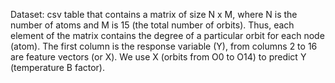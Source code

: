 Dataset: csv table that contains a matrix of size N x M, where N is the number of atoms and M is 15 (the total number of orbits). Thus, each element of the matrix contains the degree of a particular orbit for each node (atom).
The first column is the response variable (Y), from columns 2 to 16 are feature vectors (or X). We use X (orbits from O0 to O14) to predict Y (temperature B factor).
